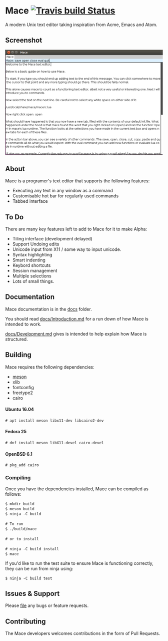 # Mace [![Travis build Status](https://travis-ci.org/DandyHQ/mace.svg?branch=master)](https://travis-ci.org/DandyHQ/mace)

A modern Unix text editor taking inspiration from Acme, Emacs and
Atom.

## Screenshot
![Screenshot](https://github.com/DandyHQ/mace/blob/master/docs/screenshot.png)

## About

Mace is a programer's text editor that supports the following features:

* Executing any text in any window as a command
* Customisable hot bar for regularly used commands
* Tabbed interface

## To Do

There are many key features left to add to Mace for it to make Alpha:

* Tiling interface (development delayed)
* Support Undoing edits
* Unicode input from X11 / some way to input unicode.
* Syntax highlighting
* Smart indenting
* Keybord shortcuts
* Session management
* Multiple selections
* Lots of small things.

## Documentation

Mace documentation is in the [docs](docs) folder.

You should read [docs/Introduction.md](docs/Introduction.md) for a run down
of how Mace is intended to work.

[docs/Development.md](docs/Development.md) gives is intended to help
explain how Mace is structured.

## Building

Mace requires the following dependencies:

 - [meson](https://github.com/mesonbuild/meson)
 - xlib
 - fontconfig
 - freetype2
 - cairo

#### Ubuntu 16.04

```
# apt install meson libx11-dev libcairo2-dev
```

#### Fedora 25

```
# dnf install meson libX11-devel cairo-devel
```

#### OpenBSD 6.1

```
# pkg_add cairo
```

### Compiling

Once you have the dependencies installed, Mace can be compiled as
follows:

```
$ mkdir build
$ meson build
$ ninja -C build

# To run
$ ./build/mace

# or to install

# ninja -C build install
$ mace

```

If you'd like to run the test suite to ensure Mace is functioning correctly, they can be run from ninja using:

```
$ ninja -C build test
```

## Issues & Support

Please [file](https://github.com/DandyHQ/mace/issues) any bugs or feature requests.

## Contributing

The Mace developers welcomes contributions in the form of Pull Requests.
